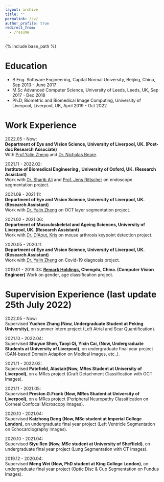 ```yaml
---
layout: archive
title: ""
permalink: /cv/
author_profile: true
redirect_from:
  - /resume
---
```


{% include base_path %}

Education
======
* B.Eng. Software Engineering, Capital Normal University, Beijing, China, Sep 2013 - June 2017
* M.Sc Advanced Computer Science, University of Leeds, Leeds, UK, Sep 2017 - Dec 2018
* Ph.D, Biometric and Biomedical Image Computing, University of Liverpool, Liverpool, UK, April 2019 - Oct 2022


Work Experience
======
2022.05 - Now:  
**Department of Eye and Vision Science, University of Liverpool, UK. (Post-doc Research Associate)**   
With [Prof.Yalin Zheng](http://pcwww.liv.ac.uk/~yzheng/) and [Dr. Nicholas Beare](https://www.liverpool.ac.uk/life-course-and-medical-sciences/staff/nicholas-beare/).     

2021.11 - 2022.02:  
**Institute of Biomedical Engineering , University of Oxford, UK. (Research Assistant)**  
Work with [Dr. Sharib Ali](https://eng.ox.ac.uk/people/sharib-ali/) and [Prof.  Jens Rittscher](https://www.ndm.ox.ac.uk/team/jens-rittscher) on endoscope segmentation project. 

2021.09 - 2021.11:  
**Department of Eye and Vision Science, University of Liverpool, UK. (Research Assistant)**  
Work with [Dr. Yalin Zheng](https://www.liverpool.ac.uk/life-course-and-medical-sciences/staff/yalin-zheng/) on OCT layer segmentation project.  

2021.02 - 2021.06:  
**Department of Musculoskeletal and Ageing Sciences, University of Liverpool, UK. (Research Assistant)**  
Work with [Dr. D'Aout, Kris](https://www.liverpool.ac.uk/life-course-and-medical-sciences/staff/kris-daout/) on mouse arthrosis keypoint detection project.  

2020.05 - 2020.11:  
**Department of Eye and Vision Science, University of Liverpool, UK. (Research Assistant)**  
Work with [Dr. Yalin Zheng](https://www.liverpool.ac.uk/life-course-and-medical-sciences/staff/yalin-zheng/) on Covid-19 diagnosis project.

2019.01 - 2019.03: 
**[Remark Holdings](https://www.remarkholdings.com/), Chengdu, China. (Computer Vision Engineer)**
Work on gender, age classification project.  


Supervision Experience (last update 25th July 2022)
======
2022.05 - Now:  
Supervised **Yuchen Zhang (Now, Undergraduate Student at Peking University)**, on summer intern project (Left Atrial and Scar Quantification).

2021.10 - 2022.04:  
Supervised **Shuyue Shen, Taoyi Qi, Yixin Cai, (Now, Undergraduate Students at University of Liverpool)**, on undergraduate final year project (GAN-based Domain Adaption on Medical Images, etc..).   

2021.11 - 2022.02:  
Supervised **Patefield, Alastair(Now, MRes Student at University of Liverpool)**, on a MRes project (Graft Detachment Classification with OCT Images).   

2021.11 - 2021.05:  
Supervised **Preston.G.Frank (Now, MRes Student at University of Liverpool)**, on a MRes project (Peripheral Neuropathy Classification on Corneal Confocal Microscopy Images).  

2020.10 - 2021.04:  
Supervised **Kaizhong Deng (Now, MSc student at Imperial College London)**, on undergraduate final year project (Left Ventricle Segmentation on Echocardiography Images).  

2020.10 - 2021.04:  
Supervised **Siyu Ren (Now, MSc student at University of Sheffield)**, on undergraduate final year project (Lung Segmentation with CT images).  

2019.12 - 2020.04:  
Supervised **Meng Wei (Now, PhD student at King College London)**, on undergraduate final year project (Optic Disc & Cup Segmentation on Fundus Images).  


  


